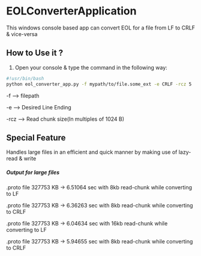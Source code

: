 # EOLConverterApplication
This windows console based app can convert EOL for a file from LF to CRLF &amp; vice-versa

## How to Use it ?
1) Open your console & type the command in the following way:
```bash
#!usr/bin/bash
python eol_converter_app.py -f mypath/to/file.some_ext -e CRLF -rcz 5
```
-f --> filepath

-e --> Desired Line Ending

-rcz --> Read chunk size(In multiples of 1024 B)

## Special Feature
Handles large files in an efficient and quick manner by making use of lazy-read & write

##### Output for large files

.proto file 327753 KB -> 6.51064 sec with 8kb read-chunk while converting to LF

.proto file 327753 KB -> 6.36263 sec with 8kb read-chunk while converting to CRLF

.proto file 327753 KB -> 6.04634 sec with 16kb read-chunk while converting to LF

.proto file 327753 KB -> 5.94655 sec with 8kb read-chunk while converting to CRLF